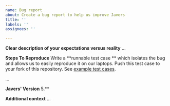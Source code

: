 ```yaml
---
name: Bug report
about: Create a bug report to help us improve Javers
title: ''
labels: ''
assignees: ''

---
```


**Clear description of your expectations versus reality**
...


**Steps To Reproduce**
Write a **runnable test case ** which isolates the bug and allows us to easily reproduce it on our laptops. Push this test case to your fork of this repository. See [example test cases](https://github.com/javers/javers/tree/master/javers-core/src/test/groovy/org/javers/core/cases). 

...


**Javers' Version**
5.**


**Additional context**
...
